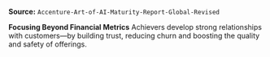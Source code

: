 **Source:** `Accenture-Art-of-AI-Maturity-Report-Global-Revised`

**Focusing Beyond Financial Metrics**
Achievers develop strong relationships with customers—by building trust, reducing churn and boosting the quality and safety of offerings.
